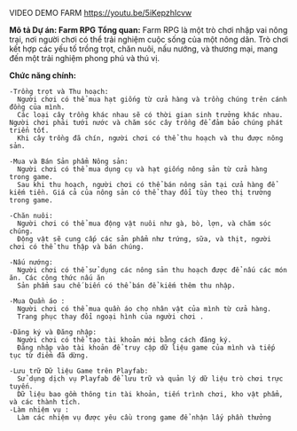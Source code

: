 VIDEO DEMO FARM
https://youtu.be/5iKepzhIcvw


**Mô tả Dự án: Farm RPG**
  **Tổng quan:**
    Farm RPG là một trò chơi nhập vai nông trại, nơi người chơi có thể trải nghiệm cuộc sống của một nông dân. Trò chơi kết hợp các yếu tố trồng trọt, chăn nuôi, nấu nướng, và thương mại, mang đến một trải nghiệm phong phú và thú vị.

  **Chức năng chính:**

    -Trồng trọt và Thu hoạch:
      Người chơi có thể mua hạt giống từ cửa hàng và trồng chúng trên cánh đồng của mình.
      Các loại cây trồng khác nhau sẽ có thời gian sinh trưởng khác nhau. Người chơi phải tưới nước và chăm sóc cây trồng để đảm bảo chúng phát triển tốt.
      Khi cây trồng đã chín, người chơi có thể thu hoạch và thu được nông sản.
      
    -Mua và Bán Sản phẩm Nông sản:
      Người chơi có thể mua dụng cụ và hạt giống nông sản từ cửa hàng trong game.
      Sau khi thu hoạch, người chơi có thể bán nông sản tại cửa hàng để kiếm tiền. Giá cả của nông sản có thể thay đổi tùy theo thị trường trong game.
      
    -Chăn nuôi:
      Người chơi có thể mua động vật nuôi như gà, bò, lợn, và chăm sóc chúng.
      Động vật sẽ cung cấp các sản phẩm như trứng, sữa, và thịt, người chơi có thể thu thập và bán chúng.
      
    -Nấu nướng:
      Người chơi có thể sử dụng các nông sản thu hoạch được để nấu các món ăn. Các công thức nấu ăn 
      Sản phẩm sau chế biến có thể bán để kiếm thêm thu nhập.
      
    -Mua Quần áo :
      Người chơi có thể mua quần áo cho nhân vật của mình từ cửa hàng.
      Trang phục thay đổi ngoại hình của người chơi .
      
    -Đăng ký và Đăng nhập:
      Người chơi có thể tạo tài khoản mới bằng cách đăng ký.
      Đăng nhập vào tài khoản để truy cập dữ liệu game của mình và tiếp tục từ điểm đã dừng.

    -Lưu trữ Dữ liệu Game trên Playfab:
      Sử dụng dịch vụ Playfab để lưu trữ và quản lý dữ liệu trò chơi trực tuyến.
      Dữ liệu bao gồm thông tin tài khoản, tiến trình chơi, kho vật phẩm, và các thành tích.
    -Làm nhiệm vụ :
      Làm các nhiệm vụ được yêu cầu trong game để nhận lấy phần thưởng 

